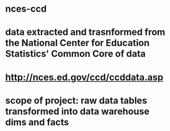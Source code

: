 # nces-ccd

# data extracted and trasnformed from the National Center for Education Statistics' Common Core of data
# http://nces.ed.gov/ccd/ccddata.asp

# scope of project: raw data tables transformed into data warehouse dims and facts
